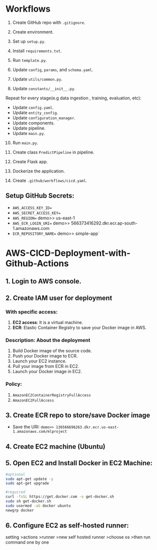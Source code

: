 # Workflows

1. Create GitHub repo with `.gitignore`.
2. Create environment.
3. Set up `setup.py`.
4. Install `requirements.txt`.
5. Run `template.py`.

6. Update `config`, `params`, and `schema.yaml`.
7. Update `utils/common.py`.
8. Update `constants/__init__.py`.

Repeat for every stage(e.g data ingestion , training, evaluation, etc):
- Update `config.yaml`.
- Update `entity_config`.
- Update `configuration_manager`.
- Update components.
- Update pipeline.
- Update `main.py`.

10. Run `main.py`.
11. Create class `PredictPipeline` in pipeline.
12. Create Flask app.

13. Dockerize the application.
14. Create `.github/workflows/cicd.yaml`.

## Setup GitHub Secrets:

- `AWS_ACCESS_KEY_ID=`
- `AWS_SECRET_ACCESS_KEY=`
- `AWS_REGION=` demo>> us-east-1
- `AWS_ECR_LOGIN_URI=`   demo>> 566373416292.dkr.ecr.ap-south-1.amazonaws.com
- `ECR_REPOSITORY_NAME=` demo>> simple-app`

# AWS-CICD-Deployment-with-Github-Actions

## 1. Login to AWS console.

## 2. Create IAM user for deployment

### With specific access:

1. **EC2 access**: It is a virtual machine.
2. **ECR**: Elastic Container Registry to save your Docker image in AWS.

### Description: About the deployment

1. Build Docker image of the source code.
2. Push your Docker image to ECR.
3. Launch your EC2 instance.
4. Pull your image from ECR in EC2.
5. Launch your Docker image in EC2.

### Policy:

1. `AmazonEC2ContainerRegistryFullAccess`
2. `AmazonEC2FullAccess`

## 3. Create ECR repo to store/save Docker image

- Save the URI: `demo>> 136566696263.dkr.ecr.us-east-1.amazonaws.com/mlproject`

## 4. Create EC2 machine (Ubuntu) 

## 5. Open EC2 and Install Docker in EC2 Machine:

```bash
#optional
sudo apt-get update -y
sudo apt-get upgrade

#required
curl -fsSL https://get.docker.com -o get-docker.sh
sudo sh get-docker.sh
sudo usermod -aG docker ubuntu
newgrp docker
```

## 6. Configure EC2 as self-hosted runner:

setting >actions >runner >new self hosted runner >choose os >then run command one by one
